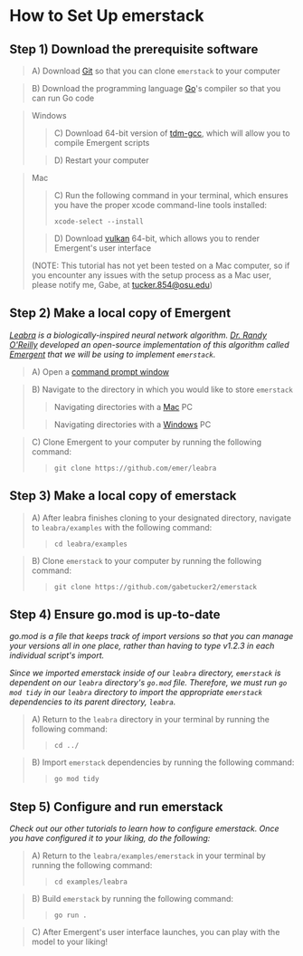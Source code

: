 # How to Set Up emerstack

## Step 1) Download the prerequisite software

> A) Download [Git](https://git-scm.com/downloads) so that you can clone ```emerstack``` to your computer

> B) Download the programming language [Go](https://go.dev/doc/install)'s compiler so that you can run Go code

> Windows
>> C) Download 64-bit version of [tdm-gcc](https://jmeubank.github.io/tdm-gcc/download/), which will allow you to compile Emergent scripts
>
>> D) Restart your computer

> Mac
>> C) Run the following command in your terminal, which ensures you have the proper xcode command-line tools installed:
>> ```
>> xcode-select --install
>> ```
>
>> D) Download [vulkan](https://vulkan.lunarg.com/) 64-bit, which allows you to render Emergent's user interface
>
> (NOTE: This tutorial has not yet been tested on a Mac computer, so if you encounter any issues with the setup process as a Mac user, please notify me, Gabe, at [tucker.854@osu.edu](tucker.854@osu.edu))

## Step 2) Make a local copy of Emergent

*[Leabra](https://en.wikipedia.org/wiki/Leabra) is a biologically-inspired neural network algorithm.  [Dr. Randy O'Reilly](https://en.wikipedia.org/wiki/Randall_C._O%27Reilly) developed an open-source implementation of this algorithm called [Emergent](https://github.com/emer/emergent) that we will be using to implement ```emerstack```.*

> A) Open a [command prompt window](https://www.lifewire.com/how-to-open-command-prompt-2618089)

> B) Navigate to the directory in which you would like to store ```emerstack```
>> Navigating directories with a [Mac](https://techwiser.com/how-to-navigate-to-a-folder-in-terminal-mac/#:~:text=1%20Method%20I.%20This%20is%20the%20most%20usual,to%20navigate%20to%20a%20folder%20in%20the%20terminal.) PC
>
>> Navigating directories with a [Windows](https://techwiser.com/how-to-navigate-to-a-folder-in-terminal-mac/#:~:text=1%20Method%20I.%20This%20is%20the%20most%20usual,to%20navigate%20to%20a%20folder%20in%20the%20terminal.) PC

> C) Clone Emergent to your computer by running the following command:
>> ```
>> git clone https://github.com/emer/leabra
>> ```

## Step 3) Make a local copy of emerstack

> A) After leabra finishes cloning to your designated directory, navigate to ```leabra/examples``` with the following command:
>> ```
>> cd leabra/examples
>> ```

> B) Clone ```emerstack``` to your computer by running the following command:
>> ```
>> git clone https://github.com/gabetucker2/emerstack
>> ```

## Step 4) Ensure go.mod is up-to-date

*go.mod is a file that keeps track of import versions so that you can manage your versions all in one place, rather than having to type v1.2.3 in each individual script's import.*

*Since we imported emerstack inside of our ```leabra``` directory, ```emerstack``` is dependent on our ```leabra``` directory's ```go.mod``` file.  Therefore, we must run ```go mod tidy``` in our ```leabra``` directory to import the appropriate ```emerstack``` dependencies to its parent directory, ```leabra```.*

> A) Return to the ```leabra``` directory in your terminal by running the following command:
>> ```
>> cd ../
>> ```

> B) Import ```emerstack``` dependencies by running the following command:
>> ```
>> go mod tidy
>> ```

## Step 5) Configure and run emerstack

*Check out our other tutorials to learn how to configure emerstack.  Once you have configured it to your liking, do the following:*

> A) Return to the ```leabra/examples/emerstack``` in your terminal by running the following command:
>> ```
>> cd examples/leabra
>> ```

> B) Build ```emerstack``` by running the following command:
>> ```
>> go run .
>> ```

> C) After Emergent's user interface launches, you can play with the model to your liking!
